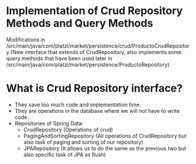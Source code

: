 # Implementation of Crud Repository Methods and Query Methods

Modifications in /src/main/java/com/platzi/market/persistence/crud/ProductoCrudRepository (New interface that extends of CrudRepository, also implements some query methods
that have been used later in /src/main/java/com/platzi/market/persistence/ProductoRepository)

# What is Crud Repository interface?

 - They save too much code and implementation time.
 - They are operations in the database where we will not have to write code.
 - Repositories of Spring Data:
     - CrudRepository (Operations of crud)
     - PagingAndSortingRepository (All operations of CrudRepository but also task of paging and sorting of our repository)
     - JPARepository (It allows us to do the same as the previous two but also specific task of JPA as flush)
  

